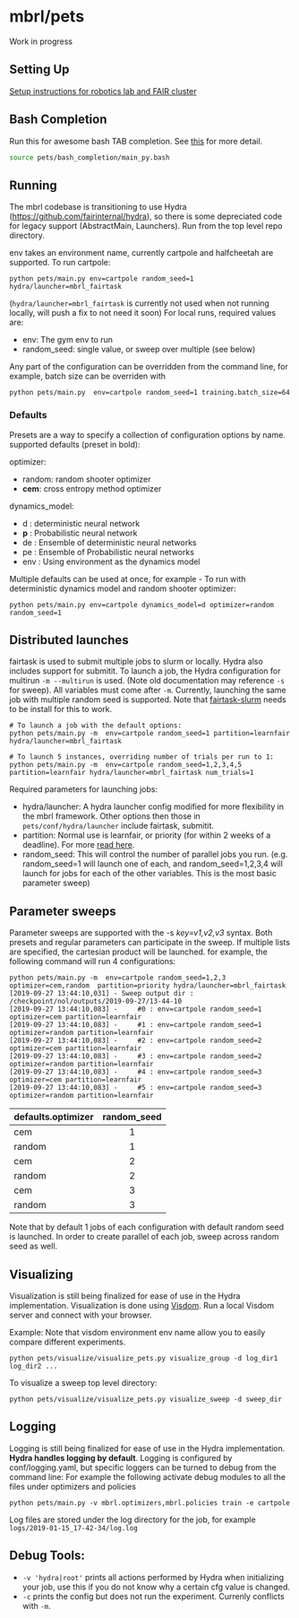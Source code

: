 # mbrl/pets

Work in progress

## Setting Up
[Setup instructions for robotics lab and FAIR cluster](docs/README.md)

## Bash Completion
Run this for awesome bash TAB completion. See [this](bash_completion/) for more detail.
```bash
source pets/bash_completion/main_py.bash
```

## Running
The mbrl codebase is transitioning to use Hydra (https://github.com/fairinternal/hydra), so there is some depreciated 
code for legacy support (AbstractMain, Launchers).
Run from the top level repo directory.

env takes an environment name, currently cartpole and halfcheetah are supported.
To run cartpole:
```
python pets/main.py env=cartpole random_seed=1 hydra/launcher=mbrl_fairtask 
```
(`hydra/launcher=mbrl_fairtask` is currently not used when not running locally, will push a fix to not need it soon)
For local runs, required values are:
- env: The gym env to run
- random_seed: single value, or sweep over multiple (see below)

Any part of the configuration can be overridden from the command line, for example, batch size can be overriden with
```
python pets/main.py  env=cartpole random_seed=1 training.batch_size=64
``` 

### Defaults
Presets are a way to specify a collection of configuration options by name.
supported defaults (preset in bold):

optimizer:
  * random: random shooter optimizer
  * **cem**: cross entropy method optimizer

dynamics_model:
  * d : deterministic neural network
  * **p** : Probabilistic neural network
  * de : Ensemble of deterministic neural networks
  * pe : Ensemble of Probabilistic neural networks
  * env : Using environment as the dynamics model


Multiple defaults can be used at once, for example - 
To run with deterministic dynamics model and random shooter optimizer:
```
python pets/main.py env=cartpole dynamics_model=d optimizer=random random_seed=1
```

## Distributed launches
fairtask is used to submit multiple jobs to slurm or locally. Hydra also includes support for 
submitit.
To launch a job, the Hydra configuration for multirun ```-m --multirun``` is used. (Note old documentation may reference `-s` for sweep).
All variables must come after `-m`.
Currently, launching the same job with multiple random seed is supported.
Note that [fairtask-slurm](https://github.com/fairinternal/fairtask-slurm) needs to be install for this to work.

```
# To launch a job with the default options:
python pets/main.py -m  env=cartpole random_seed=1 partition=learnfair hydra/launcher=mbrl_fairtask 

# To launch 5 instances, overriding number of trials per run to 1:
python pets/main.py -m  env=cartpole random_seed=1,2,3,4,5 partition=learnfair hydra/launcher=mbrl_fairtask num_trials=1 
```

Required parameters for launching jobs:
- hydra/launcher: A hydra launcher config modified for more flexibility in the mbrl framework. Other options then those in `pets/conf/hydra/launcher` include fairtask, submitit.
- partition: Normal use is learnfair, or priority (for within 2 weeks of a deadline). For more [read here](https://our.internmc.facebook.com/intern/wiki/FAIR/Platforms/FAIRClusters/SLURMGuide/#partitions-on-the-cluste).
- random_seed: This will control the number of parallel jobs you run. (e.g. random_seed=1 will launch one of each, and random_seed=1,2,3,4 will launch for jobs for each of the other variables. This is the most basic parameter sweep)

## Parameter sweeps
Parameter sweeps are supported with the -s *key=v1,v2,v3* syntax.
Both presets and regular parameters can participate in the sweep.
If multiple lists are specified, the cartesian product will be launched.
for example, the following command will run 4 configurations:

```
python pets/main.py -m  env=cartpole random_seed=1,2,3 optimizer=cem,random  partition=priority hydra/launcher=mbrl_fairtask
[2019-09-27 13:44:10,031] - Sweep output dir : /checkpoint/nol/outputs/2019-09-27/13-44-10
[2019-09-27 13:44:10,083] - 	#0 : env=cartpole random_seed=1 optimizer=cem partition=learnfair
[2019-09-27 13:44:10,083] - 	#1 : env=cartpole random_seed=1 optimizer=random partition=learnfair
[2019-09-27 13:44:10,083] - 	#2 : env=cartpole random_seed=2 optimizer=cem partition=learnfair
[2019-09-27 13:44:10,083] - 	#3 : env=cartpole random_seed=2 optimizer=random partition=learnfair
[2019-09-27 13:44:10,083] - 	#4 : env=cartpole random_seed=3 optimizer=cem partition=learnfair
[2019-09-27 13:44:10,083] - 	#5 : env=cartpole random_seed=3 optimizer=random partition=learnfair
```

| defaults.optimizer   | random_seed |
| ------------- |:-------------:|
| cem           | 1            |
| random        | 1            |
| cem           | 2            |
| random        | 2            |
| cem           | 3            |
| random        | 3            |

Note that by default 1 jobs of each configuration with default random seed is launched. In order to create parallel
of each job, sweep across random seed as well. 


## Visualizing
Visualization is still being finalized for ease of use in the Hydra implementation.
Visualization is done using [Visdom](https://github.com/facebookresearch/visdom).
Run a local Visdom server and connect with your browser.

Example:
Note that visdom environment env name allow you to easily compare different experiments.

```
python pets/visualize/visualize_pets.py visualize_group -d log_dir1 log_dir2 ...
```

To visualize a sweep top level directory:
```
python pets/visualize/visualize_pets.py visualize_sweep -d sweep_dir
```


## Logging
Logging is still being finalized for ease of use in the Hydra implementation.
**Hydra handles logging by default**.
Logging is configured by conf/logging.yaml, but specific loggers can be turned to debug from the command line:
For example the following activate debug modules to all the files under optimizers and policies
```
python pets/main.py -v mbrl.optimizers,mbrl.policies train -e cartpole

```
Log files are stored under the log directory for the job, for example `logs/2019-01-15_17-42-34/log.log`

## Debug Tools:
- `-v 'hydra|root'` prints all actions performed by Hydra when initializing your job, use this if you do not know why a certain cfg value is changed.
- `-c` prints the config but does not run the experiment. Currenly conflicts with `-m`.
